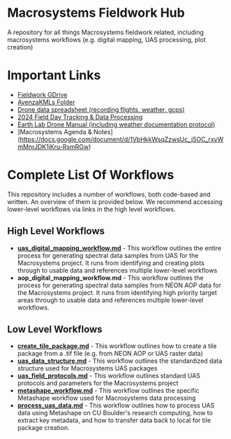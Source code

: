# Macrosystems Fieldwork Hub
A repository for all things Macrosystems fieldwork related, including macrosystems workflows (e.g. digital mapping, UAS processing, plot creation)

# Important Links
* [Fieldwork GDrive](https://drive.google.com/drive/folders/1ARom7ANamjEfgzOd7agm1PTxPF1K1z9b?usp=drive_link)
* [AvenzaKMLs Folder](https://drive.google.com/drive/folders/164l4PtLY79svWSYn51ZN3AQwKh8EqROY?usp=drive_link)
* [Drone data spreadsheet (recording flights, weather, gcps)](https://docs.google.com/spreadsheets/d/1KahrdF1yzqLVi6hSEmn4hYBvZXWP1Uupj8Vozob_WtY/edit?usp=drive_link)
* [2024 Field Day Tracking & Data Processing](https://docs.google.com/spreadsheets/d/1HtjINMxrU8guyTSxz_OdsRKZ9KZ4zYN_TVUaIBOXzow/edit?usp=drive_link)
* [Earth Lab Drone Manual (including weather documentation protocol)](https://docs.google.com/document/d/1r_OoGRn0J6M--mA5OQc8BaterLIH4j6VHpvokBaC-9o/edit?usp=sharing)
* ]Macrosystems Agenda & Notes](https://docs.google.com/document/d/1VbHkkWsqZzwsUc_j5OC_rxyWmMnrJDK1jKru-RsmRGw)

# Complete List Of Workflows
This repository includes a number of workflows, both code-based and written. An overview of them is provided below. We recommend accessing lower-level workflows via links in the high level workflows.

## High Level Workflows
* [**uas_digital_mapping_workflow.md**](https://github.com/earthlab/macrosystems_fieldwork_hub/blob/main/uas_digital_mapping_workflow.md) - This workflow outlines the entire process for generating spectral data samples from UAS for the Macrosystems project. It runs from identifying and creating plots through to usable data and references multiple lower-level workflows
* **aop_digital_mapping_workflow.md** - This workflow outlines the process for generating spectral data samples from NEON AOP data for the Macrosystems project. It runs from identifying high priority target areas through to usable data and references multiple lower-level workflows.

## Low Level Workflows
* [**create_tile_package.md**](https://github.com/earthlab/macrosystems_fieldwork_hub/blob/main/low-level-workflows/create_tile_package.md) - This workflow outlines how to create a tile package from a .tif file (e.g. from NEON AOP or UAS raster data)
* [**uas_data_structure.md**](https://github.com/earthlab/macrosystems_fieldwork_hub/blob/main/low-level-workflows/uas_data_structure.md) - This workflow outlines the standardized data structure used for Macrosystems UAS packages
* [**uas_field_protocols.md**](https://github.com/earthlab/macrosystems_fieldwork_hub/blob/main/low-level-workflows/uas_field_protocols.md) - This workflow outlines standard UAS protocols and parameters for the Macrosystems project
* [**metashape_workflow.md**](https://github.com/earthlab/macrosystems_fieldwork_hub/blob/main/low-level-workflows/metashape_workflow.md) - This workflow outlines the specific Metashape workflow used for Macrosystems data processing
* [**process_uas_data.md**](https://github.com/earthlab/macrosystems_fieldwork_hub/blob/main/low-level-workflows/process_uas_data.md) - This workflow outlines how to process UAS data using Metashape on CU Boulder's research computing, how to extract key metadata, and how to transfer data back to local for tile package creation.
